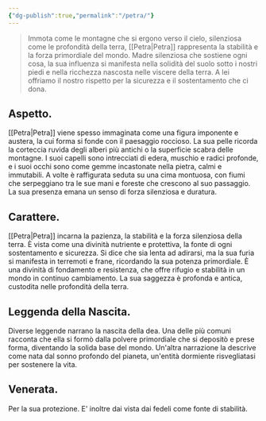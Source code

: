 ```yaml
---
{"dg-publish":true,"permalink":"/petra/"}
---
```


> Immota come le montagne che si ergono verso il cielo, silenziosa come le profondità della terra, [[Petra\|Petra]] rappresenta la stabilità e la forza primordiale del mondo. Madre silenziosa che sostiene ogni cosa, la sua influenza si manifesta nella solidità del suolo sotto i nostri piedi e nella ricchezza nascosta nelle viscere della terra. A lei offriamo il nostro rispetto per la sicurezza e il sostentamento che ci dona.

## Aspetto.

[[Petra\|Petra]] viene spesso immaginata come una figura imponente e austera, la cui forma si fonde con il paesaggio roccioso. La sua pelle ricorda la corteccia ruvida degli alberi più antichi o la superficie scabra delle montagne. I suoi capelli sono intrecciati di edera, muschio e radici profonde, e i suoi occhi sono come gemme incastonate nella pietra, calmi e immutabili. A volte è raffigurata seduta su una cima montuosa, con fiumi che serpeggiano tra le sue mani e foreste che crescono al suo passaggio. La sua presenza emana un senso di forza silenziosa e duratura.

## Carattere.

[[Petra\|Petra]] incarna la pazienza, la stabilità e la forza silenziosa della terra. È vista come una divinità nutriente e protettiva, la fonte di ogni sostentamento e sicurezza. Si dice che sia lenta ad adirarsi, ma la sua furia si manifesta in terremoti e frane, ricordando la sua potenza primordiale. È una divinità di fondamento e resistenza, che offre rifugio e stabilità in un mondo in continuo cambiamento. La sua saggezza è profonda e antica, custodita nelle profondità della terra.

## Leggenda della Nascita.

Diverse leggende narrano la nascita della dea. Una delle più comuni racconta che ella si formò dalla polvere primordiale che si depositò e prese forma, diventando la solida base del mondo. Un'altra narrazione la descrive come nata dal sonno profondo del pianeta, un'entità dormiente risvegliatasi per sostenere la vita. 

## Venerata.

Per la sua protezione. E' inoltre dai vista dai fedeli come fonte di stabilità.